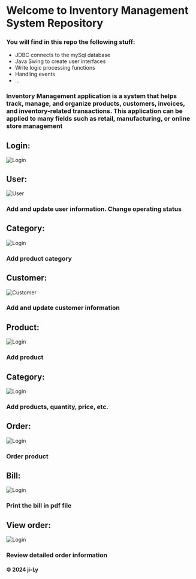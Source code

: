 
# Welcome to Inventory Management System Repository
### You will find in this repo the following stuff:
* JDBC connects to the mySql database
* Java Swing to create user interfaces
* Write logic processing functions
* Handling events
* ...

### Inventory Management application is a system that helps track, manage, and organize products, customers, invoices, and inventory-related transactions. This application can be applied to many fields such as retail, manufacturing, or online store management

## Login:
![Login](./login.png)

## User:
![User](./user.png)
### Add and update user information. Change operating status

## Category: 
![Login](./category.png)
### Add product category 

## Customer: 
![Customer](./customer.png)
### Add and update customer information

## Product: 
![Login](./product.png)
### Add product 

## Category: 
![Login](./category.png)
### Add products, quantity, price, etc. 

## Order: 
![Login](./order.png)
### Order product

## Bill: 
![Login](./pdfBill.png)
### Print the bill in pdf file

## View order: 
![Login](./viewOrder.png)
### Review detailed order information

#### © 2024 ji-Ly
